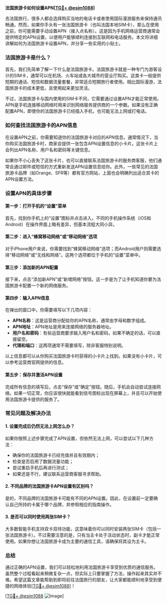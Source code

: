 **法国旅游卡如何设置APN[[TG💪+ @esim1088](https://t.me/s/esim1088)]**

去法国旅行，很多人都会选择购买当地的电话卡或者使用国际漫游服务来保持通讯畅通。然而，如果你手头有一张法国旅游卡（也叫法国本地SIM卡），那么在使用之前，你可能需要手动设置APN（接入点名称）。这是因为手机网络运营商通常会提供特定的APN设置，以便用户能够顺利连接到互联网和电话服务。本文将详细讲解如何为法国旅游卡设置APN，并分享一些实用的小贴士。

### 法国旅游卡是什么？

首先，我们先简单了解一下什么是法国旅游卡。法国旅游卡就是一种专门为游客设计的SIM卡，通常可以在机场、火车站或各大城市的营业厅购买。这类卡一般提供短期的通话、短信和数据流量套餐，非常适合短期旅行者使用。相比国际漫游，法国旅游卡的成本更低，且使用起来更加灵活。

不过，法国旅游卡与国内使用的SIM卡不同，它需要通过设置APN才能正常使用。APN是手机连接移动网络时用来识别网络服务提供商的一个参数。如果没有正确配置APN，即使你的法国旅游卡已经插入手机，也可能无法上网或打电话。

### 如何查找法国旅游卡的APN信息

在设置APN之前，你需要知道你的法国旅游卡对应的APN信息。通常情况下，当你购买法国旅游卡时，商家会提供一张包含APN设置信息的小卡片。这张卡片上会列出APN名称、用户名和密码等关键信息。

如果你不小心丢失了这张卡片，也可以直接联系法国旅游卡的服务商客服，他们通常会通过邮件或短信的方式重新发送APN设置信息给你。此外，一些常见的法国旅游卡品牌（如Orange、SFR等）都有官方网站，上面也会明确列出适合其卡的APN设置方法。

### 设置APN的具体步骤

#### 第一步：打开手机的“设置”菜单

首先，找到你手机上的“设置”图标并点击进入。不同的手机操作系统（iOS和Android）在操作界面上略有差异，但基本流程大同小异。

#### 第二步：进入“蜂窝移动网络”或“移动网络”选项

对于iPhone用户来说，你需要找到“蜂窝移动网络”选项；而Android用户则需要选择“移动网络”或“无线和网络”。这两个选项都位于手机的“设置”菜单中。

#### 第三步：添加新的APN配置

接下来，点击“添加新APN”或“新增网络”按钮。这一步是为了让手机知道你要为法国旅游卡配置一个新的网络服务。

#### 第四步：输入APN信息

在弹出的窗口中，你需要填写以下几项内容：

- **APN名称**：这是运营商分配给你的APN名称，通常由字母和数字组成。
- **APN地址**：APN地址是用来连接网络的服务器地址。
- **用户名和密码**：有些运营商要求输入用户名和密码，如果不确定的话，可以直接留空。
- **代理和端口**：这两项通常不需要填写，除非客服特别说明。

以上信息都可以从你购买法国旅游卡时获得的小卡片上找到。如果没有小卡片，可以参考运营商官网提供的信息。

#### 第五步：保存并激活APN设置

完成所有信息的填写后，点击“保存”或“确定”按钮。随后，手机会自动尝试连接网络。如果一切正常，你应该很快就能看到信号图标出现在屏幕上，并且可以开始使用法国旅游卡提供的服务了。

### 常见问题及解决办法

#### 1. 设置完成后仍然无法上网怎么办？

如果你按照上述步骤完成了APN设置，但依然无法上网，可以尝试以下几种方法：
- 确保你的法国旅游卡已经充值并且有效期内；
- 检查是否启用了数据流量功能；
- 尝试重启手机后再进行测试；
- 如果还是不行，建议联系运营商客服寻求帮助。

#### 2. 不同品牌的法国旅游卡APN设置有区别吗？

是的，不同品牌的法国旅游卡可能有不同的APN设置。因此，在设置前一定要确认自己所持的卡属于哪个品牌，并参照相应的指南操作。

#### 3. 是否可以同时使用两张SIM卡？

大多数智能手机支持双卡双待功能，这意味着你可以同时安装两张SIM卡（包括一张法国旅游卡）。不过需要注意的是，只有当主卡处于活动状态时，副卡才能正常使用。如果你想让法国旅游卡成为主要的通信工具，请确保将其设为主卡。

### 总结

通过正确的APN设置，我们可以轻松地利用法国旅游卡享受到优质的通信服务。虽然整个过程看起来稍微复杂一点，但实际上只要掌握了方法，操作起来其实并不难。希望这篇文章能帮助到即将前往法国旅行的朋友，让大家都能顺利地享受到便捷的网络体验[[TG💪+ @esim1088](https://t.me/s/esim1088)]！

[[TG💪+ @esim1088](https://t.me/s/esim1088) ![Image](https://i.postimg.cc/4NQfJmqS/Snipaste-2025-05-13-00-14-12.png)]